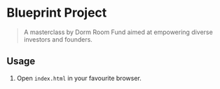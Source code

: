 # Blueprint Project
> A masterclass by Dorm Room Fund aimed at empowering diverse investors and founders.

## Usage
1. Open `index.html` in your favourite browser.

